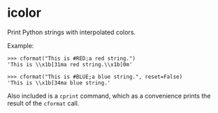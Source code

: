 icolor
======

Print Python strings with interpolated colors.


Example:

    >>> cformat("This is #RED;a red string.")
    'This is \\x1b[31ma red string.\\x1b[0m'

    >>> cformat("This is #BLUE;a blue string.", reset=False)
    'This is \\x1b[34ma blue string.'

Also included is a `cprint` command, which as a convenience prints the
result of the `cformat` call.

